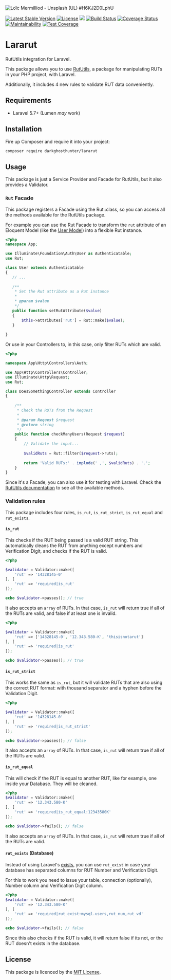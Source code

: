 ![Loïc Mermilliod - Unsplash (UL) #H6KJ2D0LphU](https://images.unsplash.com/photo-1490782300182-697b80ad4293?ixlib=rb-1.2.1&ixid=eyJhcHBfaWQiOjEyMDd9&auto=format&fit=crop&w=1280&h=400&q=80)

[![Latest Stable Version](https://poser.pugx.org/darkghosthunter/lararut/v/stable)](https://packagist.org/packages/darkghosthunter/lararut) [![License](https://poser.pugx.org/darkghosthunter/lararut/license)](https://packagist.org/packages/darkghosthunter/lararut)
![](https://img.shields.io/packagist/php-v/darkghosthunter/lararut.svg) [![Build Status](https://travis-ci.com/DarkGhostHunter/Lararut.svg?branch=master)](https://travis-ci.com/DarkGhostHunter/Lararut) [![Coverage Status](https://coveralls.io/repos/github/DarkGhostHunter/Lararut/badge.svg?branch=master)](https://coveralls.io/github/DarkGhostHunter/Lararut?branch=master) [![Maintainability](https://api.codeclimate.com/v1/badges/b07f8f752242ba1f2831/maintainability)](https://codeclimate.com/github/DarkGhostHunter/Lararut/maintainability) [![Test Coverage](https://api.codeclimate.com/v1/badges/b07f8f752242ba1f2831/test_coverage)](https://codeclimate.com/github/DarkGhostHunter/Lararut/test_coverage)

# Lararut

RutUtils integration for Laravel.

This package allows you to use [RutUtils](https://github.com/DarkGhostHunter/RutUtils/), a package for manipulating RUTs in your PHP project, with Laravel.

Additionally, it includes 4 new rules to validate RUT data conveniently.

## Requirements

- Laravel 5.7+ (Lumen *may* work)

## Installation

Fire up Composer and require it into your project:

```bash
composer require darkghosthunter/lararut
```

## Usage

This package is just a Service Provider and Facade for RutUtils, but it also provides a Validator.

### `Rut` Facade

This package registers a Facade using the Rut::class, so you can access all the methods available for the RutUtils package.

For example you can use the Rut Facade to transform the `rut` attribute of an Eloquent Model (like the [User Model](https://github.com/laravel/laravel/tree/master/app/User.php)) into a flexible Rut instance.

```php
<?php
namespace App;

use Illuminate\Foundation\Auth\User as Authenticatable;
use Rut;

class User extends Authenticatable
{
   // ...
   
   /**
    * Set the Rut attribute as a Rut instance 
    * 
    * @param $value
    */
   public function setRutAttribute($value)
   {
       $this->attributes['rut'] = Rut::make($value);
   }
   
}
```

Or use in your Controllers to, in this case, only filter RUTs which are valid.

```php
<?php

namespace App\Http\Controllers\Auth;

use App\Http\Controllers\Controller;
use Illuminate\Http\Request;
use Rut;

class DoesSomethingController extends Controller
{
    
    /**
     * Check the RUTs from the Request 
     * 
     * @param Request $request
     * @return string
     */
    public function checkManyUsers(Request $request)
    {
        // Validate the input...
        
        $validRuts = Rut::filter($request->ruts);
        
        return 'Valid RUTs:' . implode(' ,', $validRuts) . '.';
    }
}
```

Since it's a Facade, you can also use it for testing with Laravel. Check the [RutUtils documentation](https://github.com/DarkGhostHunter/RutUtils/blob/master/README.md) to see all the available methods.

### Validation rules

This package includes four rules, `is_rut`, `is_rut_strict`, `is_rut_equal` and `rut_exists`.

#### `is_rut`

This checks if the RUT being passed is a valid RUT string. This automatically cleans the RUT from anything except numbers and Verification Digit, and checks if the RUT is valid.

```php
<?php

$validator = Validator::make([
    'rut' => '14328145-0'
], [
    'rut' => 'required|is_rut'
]);

echo $validator->passes(); // true
```

It also accepts an `array` of RUTs. In that case, `is_rut` will return true if all of the RUTs are valid, and false if at least one is invalid.

```php
<?php

$validator = Validator::make([
    'rut' => ['14328145-0', '12.343.580-K', 'thisisnotarut']
], [
    'rut' => 'required|is_rut'
]);

echo $validator->passes(); // true
```


#### `is_rut_strict` 

This works the same as `is_rut`, but it will validate RUTs that are also using the correct RUT format: with thousand separator and a hyphen before the Validation Digit.

```php
<?php

$validator = Validator::make([
    'rut' => '14328145-0'
], [
    'rut' => 'required|is_rut_strict'
]);

echo $validator->passes(); // false
```

It also accepts an `array` of RUTs. In that case, `is_rut` will return true if all of the RUTs are valid.

#### `is_rut_equal` 

This will check if the RUT is equal to another RUT, like for example, one inside your Database. They will be cleaned.
 
```php
<?php
$validator = Validator::make([
    'rut' => '12.343.580-K'
], [
    'rut' => 'required|is_rut_equal:12343580K' 
]);

echo $validator->fails(); // false
```

It also accepts an `array` of RUTs. In that case, `is_rut` will return true if all of the RUTs are valid.

#### `rut_exists` (Database)

Instead of using Laravel's [exists](https://laravel.com/docs/master/validation#rule-exists), you can use `rut_exist` in case your database has separated columns for RUT Number and Verification Digit.

For this to work you need to issue your table, connection (optionally), Number column and Verification Digit column.
 
```php
<?php
$validator = Validator::make([
    'rut' => '12.343.580-K'
], [
    'rut' => 'required|rut_exist:mysql.users,rut_num,rut_vd' 
]);

echo $validator->fails(); // false
```

Since this also checks if the RUT is valid, it will return false if its not, or the RUT doesn't exists in the database.

## License

This package is licenced by the [MIT License](LICENSE).